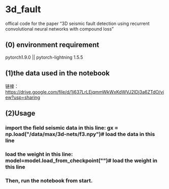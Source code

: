 # 3d_fault
offical code for the paper “3D seismic fault detection using recurrent convolutional neural networks with compound loss”
## (0) environment requirement  
pytorch1.9.0 || pytorch-lightning 1.5.5

## (1)the data used in the notebook
链接：https://drive.google.com/file/d/1j637LrLEjqmmWkWxKdWVJ2IDj3a6ZTdO/view?usp=sharing
## (2)Usage
### import the field seismic data in this line: gx = np.load("/data/max/3d-nets/f3.npy")# load the data in this line  
### load the weight in this line: model=model.load_from_checkpoint("")# load the weight in this line
### Then, run the notebook from start.
